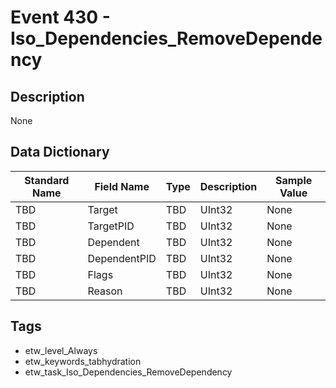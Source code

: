 # Event 430 - Iso_Dependencies_RemoveDependency

## Description
None

## Data Dictionary
|Standard Name|Field Name|Type|Description|Sample Value|
|---|---|---|---|---|
|TBD|Target|TBD|UInt32|None|None|
|TBD|TargetPID|TBD|UInt32|None|None|
|TBD|Dependent|TBD|UInt32|None|None|
|TBD|DependentPID|TBD|UInt32|None|None|
|TBD|Flags|TBD|UInt32|None|None|
|TBD|Reason|TBD|UInt32|None|None|

## Tags
* etw_level_Always
* etw_keywords_tabhydration
* etw_task_Iso_Dependencies_RemoveDependency